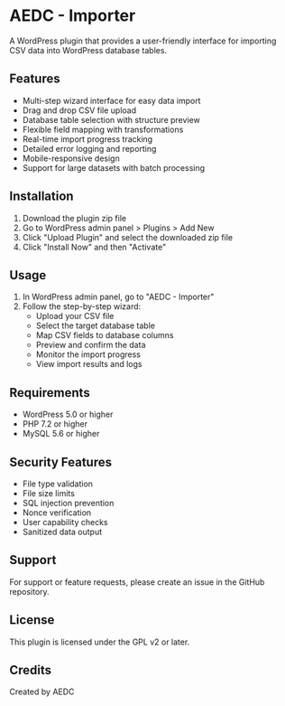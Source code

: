 # AEDC - Importer

A WordPress plugin that provides a user-friendly interface for importing CSV data into WordPress database tables.

## Features

- Multi-step wizard interface for easy data import
- Drag and drop CSV file upload
- Database table selection with structure preview
- Flexible field mapping with transformations
- Real-time import progress tracking
- Detailed error logging and reporting
- Mobile-responsive design
- Support for large datasets with batch processing

## Installation

1. Download the plugin zip file
2. Go to WordPress admin panel > Plugins > Add New
3. Click "Upload Plugin" and select the downloaded zip file
4. Click "Install Now" and then "Activate"

## Usage

1. In WordPress admin panel, go to "AEDC - Importer"
2. Follow the step-by-step wizard:
   - Upload your CSV file
   - Select the target database table
   - Map CSV fields to database columns
   - Preview and confirm the data
   - Monitor the import progress
   - View import results and logs

## Requirements

- WordPress 5.0 or higher
- PHP 7.2 or higher
- MySQL 5.6 or higher

## Security Features

- File type validation
- File size limits
- SQL injection prevention
- Nonce verification
- User capability checks
- Sanitized data output

## Support

For support or feature requests, please create an issue in the GitHub repository.

## License

This plugin is licensed under the GPL v2 or later.

## Credits

Created by AEDC 